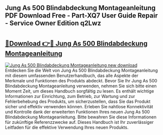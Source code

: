 ## Jung As 500 Blindabdeckung Montageanleitung PDF Download Free - Part-XQ7 User Guide Repair - Service Owner Edition q2Lwz

# <h2><a href="http://df84gcw.blite.top/?on=Jung+As+500+Blindabdeckung+Montageanleitung">🔗Download 👉🔴 Jung As 500 Blindabdeckung Montageanleitung</a></h2>

[![Jung As 500 Blindabdeckung Montageanleitung new download](https://i.imgur.com/lujVjoI.png)](http://df84gcw.blite.top/?on=Jung+As+500+Blindabdeckung+Montageanleitung)
Entdecken Sie die Welt von Jung As 500 Blindabdeckung Montageanleitung mit diesem umfassenden Benutzerhandbuch, das alle Aspekte der Merkmale und Funktionen des Produkts abdeckt. Bevor Sie Ihr Jung As 500 Blindabdeckung Montageanleitung verwenden, nehmen Sie sich bitte einen Moment Zeit, um dieses Handbuch sorgfältig zu lesen. Es enthält wichtige Informationen zur Einrichtung, zum Betrieb, zur Wartung und zur Fehlerbehebung des Produkts, um sicherzustellen, dass Sie das Produkt sicher und effektiv verwenden können. Erleben Sie nahtlose Konnektivität und Kontrolle dank der erweiterten Funktionen Ihres neuen Jung As 500 Blindabdeckung Montageanleitung. Bitte bewahren Sie diese Informationen für zukünftige Referenzzwecke auf. Dieses Handbuch ist Ihr zuverlässiger Leitfaden für die effektive Verwendung Ihres neuen Produkts.
